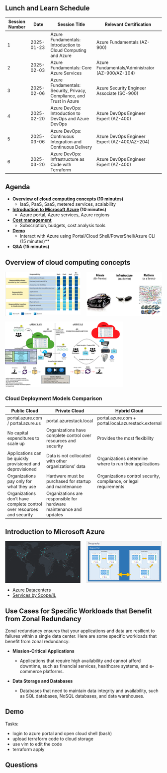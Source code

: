 ## Lunch and Learn Schedule

| Session Number | Date       | Session Title                                             | Relevant Certification                    |
|----------------|------------|-----------------------------------------------------------|-------------------------------------------|
| 1              | 2025-01-23 | Azure Fundamentals: Introduction to Cloud Computing and Azure | Azure Fundamentals (AZ-900)              |
| 2              | 2025-02-03 | Azure Fundamentals: Core Azure Services                   | Azure Fundamentals/Administrator (AZ-900/AZ-104)              |
| 3              | 2025-02-06 | Azure Fundamentals: Security, Privacy, Compliance, and Trust in Azure | Azure Security Engineer Associate (SC-900) |
| 4              | 2025-02-20 | Azure DevOps: Introduction to DevOps and Azure DevOps     | Azure DevOps Engineer Expert (AZ-400)       |
| 5              | 2025-03-06 | Azure DevOps: Continuous Integration and Continuous Delivery | Azure DevOps Engineer Expert (AZ-400/AZ-204)   |
| 6              | 2025-03-20 | Azure DevOps: Infrastructure as Code with Terraform       | Azure DevOps Engineer Expert (AZ-400)   |

## Agenda

- **[Overview of cloud computing concepts](#overview-of-cloud-computing-concepts) (10 minutes)**
  - IaaS, PaaS, SaaS, metered services, scalability
- **[Introduction to Microsoft Azure](#introduction-to-microsoft-azure) (10 minutes)**
  - Azure portal, Azure services, Azure regions
- **[Cost management](#cost-management)**
  - Subscription, budgets, cost analysis tools
- **[Demo](#demo)**
  - Interact with Azure using Portal/Cloud Shell/PowerShell/Azure CLI (15 minutes)**
- **Q&A (15 minutes)**


## Overview of cloud computing concepts
<div style="display: flex; justify-content: space-between;">
  <img src="./content/cloud_service_types1.png" alt="Cloud Computing" style="width: 48%;">
  <img src="./content/cloud_service_types2.png" alt="Cloud Computing Models" style="width: 48%;">
</div>
<br>
<img src="./content/hybrid.png" alt="Hybrid Cloud" style="width: 75%;">

### Cloud Deployment Models Comparison
| **Public Cloud**                                  | **Private Cloud**                                   | **Hybrid Cloud**                                   |
|----------------------------------------------------|-----------------------------------------------------|----------------------------------------------------|
| portal.azure.com / portal.azure.us                 | portal.azurestack.local                             | portal.azure.com + portal.local.azurestack.external                                   |
| No capital expenditures to scale up                | Organizations have complete control over resources and security | Provides the most flexibility                      |
| Applications can be quickly provisioned and deprovisioned | Data is not collocated with other organizations’ data | Organizations determine where to run their applications |
| Organizations pay only for what they use           | Hardware must be purchased for startup and maintenance | Organizations control security, compliance, or legal requirements |
| Organizations don’t have complete control over resources and security | Organizations are responsible for hardware maintenance and updates |                                                    |


## Introduction to Microsoft Azure
<div style="display: flex; justify-content: space-between;">
  <img src="./content/regions.png" alt="Azure Regions" style="width: 48%;">
  <img src="./content/region-pairs-7c495a33-85c0fa20.png" alt="Azure Region Pairs" style="width: 48%;">
</div>

- [Azure Datacenters](https://datacenters.microsoft.com/globe/explore)
- [Services by Scope/IL](https://learn.microsoft.com/en-us/azure/azure-government/compliance/azure-services-in-fedramp-auditscope)

## Use Cases for Specific Workloads that Benefit from Zonal Redundancy

Zonal redundancy ensures that your applications and data are resilient to failures within a single data center. Here are some specific workloads that benefit from zonal redundancy:

- **Mission-Critical Applications**
  - Applications that require high availability and cannot afford downtime, such as financial services, healthcare systems, and e-commerce platforms.
  
- **Data Storage and Databases**
  - Databases that need to maintain data integrity and availability, such as SQL databases, NoSQL databases, and data warehouses.

## Demo
Tasks:
 - login to azure portal and open cloud shell (bash)
 - upload terraform code to cloud storage
 - use vim to edit the code
 - terraform apply

## Questions


